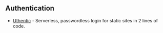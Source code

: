 ## Authentication

- [Uthentic](https://uthentic.net) - Serverless, passwordless login for static sites in 2 lines of code.